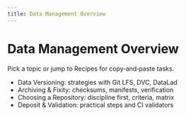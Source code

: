 ```yaml
---
title: Data Management Overview
---
```


# Data Management Overview

Pick a topic or jump to Recipes for copy‑and‑paste tasks.

- Data Versioning: strategies with Git LFS, DVC, DataLad
- Archiving & Fixity: checksums, manifests, verification
- Choosing a Repository: discipline first, criteria, matrix
- Deposit & Validation: practical steps and CI validators
